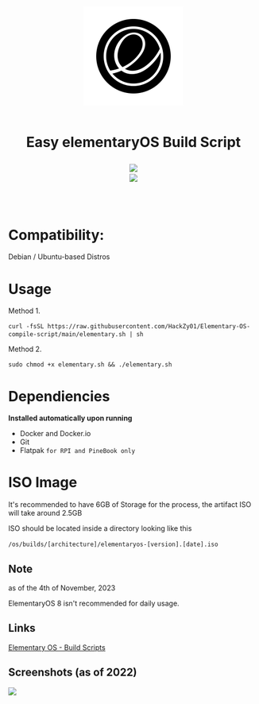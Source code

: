 <div align="center">
  <a href="https://elementary.io" align="center">
    <center align="center">
<picture>
  <source media="(prefers-color-scheme: dark)" srcset="https://raw.githubusercontent.com/elementary/brand/master/logomark-white.png">
  <source media="(prefers-color-scheme: light)" srcset="https://raw.githubusercontent.com/elementary/brand/master/logomark-black.png">
  <img src="https://raw.githubusercontent.com/elementary/brand/master/logomark-black.png" alt="elementary" align="center" height="200">
</picture>
    </center>
  </a>
  <br>
  <h1 align="center"><center>Easy elementaryOS Build Script</center></h1>
  <h3 align="center"> <center> <img align="center" src="https://img.shields.io/badge/eOS-7.1-3689e6?style=style=flat"> </center> <center> <img align="center" src="https://img.shields.io/badge/Script-1.1-a56de2?style=style=flat"> </center></h3>
  <br>
  <br>
</div>


# Compatibility:
Debian / Ubuntu-based Distros
  
# Usage
Method 1.
```
curl -fsSL https://raw.githubusercontent.com/HackZy01/Elementary-OS-compile-script/main/elementary.sh | sh
```
Method 2.
```
sudo chmod +x elementary.sh && ./elementary.sh
```
# Dependiencies
**Installed automatically upon running**
- Docker and Docker.io
- Git
- Flatpak ```for RPI and PineBook only```
  
# ISO Image
It's recommended to have 6GB of Storage for the process, the artifact ISO will take around 2.5GB

ISO should be located inside a directory looking like this

```/os/builds/[architecture]/elementaryos-[version].[date].iso```

## Note
as of the 4th of November, 2023

ElementaryOS 8 isn't recommended for daily usage.


## Links
[Elementary OS - Build Scripts](https://github.com/elementary/os)


## Screenshots (as of 2022)
<p align="left"> 
<picture>
   <source media="(prefers-color-scheme: dark)" srcset="https://github.com/HackZy01/Images/blob/main/eos-compile-screenshot-dark.png?raw=true">
   <source media="(prefers-color-scheme: light)" srcset="https://github.com/HackZy01/Images/blob/main/eos-compile-screenshot-light.png?raw=true">
   <img src="https://github.com/HackZy01/Images/blob/main/desktop-dark.png"
</picture
</p>

